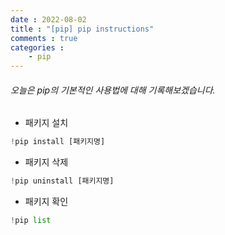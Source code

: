 ```yaml
---
date : 2022-08-02
title : "[pip] pip instructions"
comments : true
categories :
    - pip
---
```


###### 오늘은 pip의 기본적인 사용법에 대해 기록해보겠습니다.

* 패키지 설치
```python
!pip install [패키지명]
```

* 패키지 삭제
```python
!pip uninstall [패키지명]
```

* 패키지 확인
```python
!pip list
```
